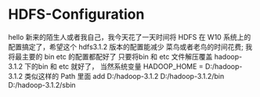 # HDFS-Configuration

hello 新来的陌生人或者我自己，我今天花了一天时间将 HDFS 在 W10 系统上的配置搞定了，希望这个 hdfs3.1.2 版本的配置能减少 菜鸟或者老鸟的时间花费;
我将最主要的 bin etc 的配置都配好了
只要将bin 和 etc 文件解压覆盖 hadoop-3.1.2 下的bin 和 etc 就好了，
当然系统变量 
HADOOP_HOME = D:/hadoop-3.1.2 类似这样的
Path 里面
  add D:/hadoop-3.1.2
      D:/hadoop-3.1.2/bin
      D:/hadoop-3.1.2/sbin
